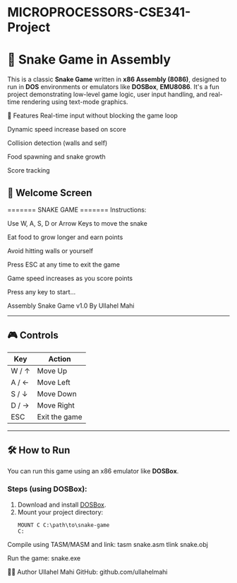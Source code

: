 # MICROPROCESSORS-CSE341-Project
# 🐍 Snake Game in Assembly

This is a classic **Snake Game** written in **x86 Assembly (8086)**, designed to run in **DOS** environments or emulators like **DOSBox**, **EMU8086**. It's a fun project demonstrating low-level game logic, user input handling, and real-time rendering using text-mode graphics.

🧠 Features
Real-time input without blocking the game loop

Dynamic speed increase based on score

Collision detection (walls and self)

Food spawning and snake growth

Score tracking

## 📜 Welcome Screen

======= SNAKE GAME =======
Instructions:

Use W, A, S, D or Arrow Keys to move the snake

Eat food to grow longer and earn points

Avoid hitting walls or yourself

Press ESC at any time to exit the game

Game speed increases as you score points

Press any key to start...

Assembly Snake Game v1.0
By Ullahel Mahi

---

## 🎮 Controls

| Key          | Action                |
|--------------|------------------------|
| W / ↑        | Move Up               |
| A / ←        | Move Left             |
| S / ↓        | Move Down             |
| D / →        | Move Right            |
| ESC          | Exit the game         |

---

## 🛠 How to Run

You can run this game using an x86 emulator like **DOSBox**.

### Steps (using DOSBox):
1. Download and install [DOSBox](https://www.dosbox.com/).
2. Mount your project directory:
   ```dos
   MOUNT C C:\path\to\snake-game
   C:

Compile using TASM/MASM and link:
tasm snake.asm
tlink snake.obj

Run the game:
snake.exe

👨‍💻 Author
Ullahel Mahi
GitHub: github.com/ullahelmahi
